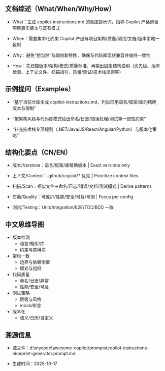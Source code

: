 ## 文档综述（What/When/Why/How）

- What：生成 copilot-instructions.md 的蓝图提示词，指导 Copilot 严格遵循项目真实版本与既有模式

- When：需要集中化约束 Copilot 产出与项目架构/质量/测试/文档/版本策略一致时

- Why：避免“想当然”与越权新特性，确保与代码库现状兼容并维持一致性

- How：先扫描版本/架构/模式/质量标准，再输出固定结构说明（优先级、版本检测、上下文文件、扫描指引、质量/测试/技术栈规则等）

## 示例提问（Examples）

- “基于当前仓库生成 copilot-instructions.md，列出已用语言/框架/库的精确版本与限制”

- “按架构风格与代码库模式给出命名/日志/错误处理/测试等一致性约束”

- “补充技术栈专项规则（.NET/Java/JS/React/Angular/Python）与版本化策略”

## 结构化要点（CN/EN）

- 版本/Versions：语言/框架/库精确版本 | Exact versions only

- 上下文/Context：.github/copilot/* 优先 | Prioritize context files

- 扫描/Scan：相似文件→命名/日志/错误/文档/测试模式 | Derive patterns

- 质量/Quality：可维护/性能/安全/可及/可测 | Focus per config

- 测试/Testing：Unit/Integration/E2E/TDD/BDD 一致

## 中文思维导图

- 版本检测
  - 语言/框架/库
  - 约束与禁用项
- 架构一致
  - 边界与依赖倒置
  - 模式与组织
- 代码质量
  - 命名/日志/异常
  - 性能/安全/可及
- 测试策略
  - 层级与风格
  - mock/断言
- 版本化
  - 语义/日历/自定义

## 溯源信息

- 源文件：d:\mycode\awesome-copilot\prompts\copilot-instructions-blueprint-generator.prompt.md

- 生成时间：2025-10-17
